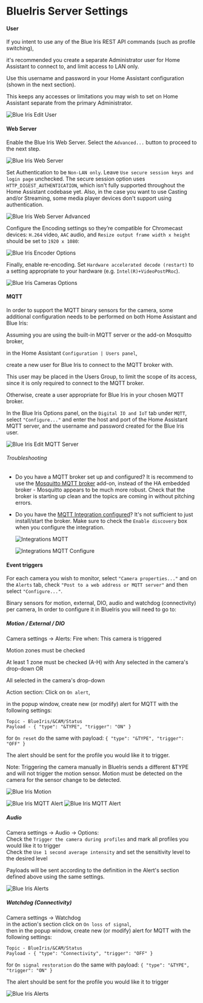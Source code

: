 # BlueIris Server Settings

#### User
If you intent to use any of the Blue Iris REST API commands (such as profile switching),

it's recommended you create a separate Administrator user for Home Assistant to connect to, and limit access to LAN only.

Use this username and password in your Home Assistant configuration (shown in the next section).

This keeps any accesses or limitations you may wish to set on Home Assistant separate from the primary Administrator.

![Blue Iris Edit User](https://github.com/elad-bar/ha-blueiris/blob/master/docs/images/bi-edit_user.png)

#### Web Server
Enable the Blue Iris Web Server. Select the  `Advanced...` button to proceed to the next step.

![Blue Iris Web Server](https://github.com/elad-bar/ha-blueiris/blob/master/docs/images/bi-web_server.png)

Set Authentication to be `Non-LAN only`. Leave `Use secure session keys and login page` unchecked. The secure session option uses `HTTP_DIGEST_AUTHENTICATION`, which isn't fully supported throughout the Home Assistant codebase yet. Also, in the case you want to use Casting and/or Streaming, some media player devices don't support using authentication.

![Blue Iris Web Server Advanced](https://github.com/elad-bar/ha-blueiris/blob/master/docs/images/bi-web_server_advanced.png)

Configure the Encoding settings so they’re compatible for Chromecast devices: `H.264` video, `AAC` audio, and `Resize output frame width x height` should be set to `1920 x 1080`:

![Blue Iris Encoder Options](https://github.com/elad-bar/ha-blueiris/blob/master/docs/images/bi-web_server_encoder.png)

Finally, enable re-encoding. Set `Hardware accelerated decode (restart)` to a setting appropriate to your hardware (e.g. `Intel(R)+VideoPostPRoc`).

![Blue Iris Cameras Options](https://github.com/elad-bar/ha-blueiris/blob/master/docs/images/bi-cameras.png)

#### MQTT

In order to support the MQTT binary sensors for the camera, some additional configuration needs to be performed on both Home Assistant and Blue Iris:

Assuming you are using the built-in MQTT server or the add-on Mosquitto broker,

in the Home Assistant `Configuration | Users panel`,

create a new user for Blue Iris to connect to the MQTT broker with.

This user may be placed in the Users Group, to limit the scope of its access, since it is only required to connect to the MQTT broker.

Otherwise, create a user appropriate for Blue Iris in your chosen MQTT broker.

In the Blue Iris Options panel, on the `Digital IO and IoT` tab under `MQTT`, select `"Configure..."` and enter the host and port of the Home Assistant MQTT server, and the username and password created for the Blue Iris user.

![Blue Iris Edit MQTT Server](https://github.com/elad-bar/ha-blueiris/blob/master/docs/images/bi-edit_mqtt_server.png)

###### Troubleshooting

* Do you have a MQTT broker set up and configured? It is recommend to use the [Mosquitto MQTT broker](https://www.home-assistant.io/addons/mosquitto/) add-on, instead of the HA embedded broker - Mosquitto appears to be much more robust. Check that the broker is starting up clean and the topics are coming in without pitching errors.
* Do you have the [MQTT Integration configured](https://www.home-assistant.io/addons/mosquitto/#home-assistant-configuration)? It's not sufficient to just install/start the broker. Make sure to check the `Enable discovery` box when you configure the integration.

  ![Integrations MQTT](https://github.com/elad-bar/ha-blueiris/blob/master/docs/images/ha-integrations_mqtt.png)

  ![Integrations MQTT Configure](https://github.com/elad-bar/ha-blueiris/blob/master/docs/images/ha-integrations_mqtt_configure.png)


#### Event triggers
For each camera you wish to monitor, select `"Camera properties..."` and on the `Alerts` tab, check `"Post to a web address or MQTT server"` and then select `"Configure..."`.

Binary sensors for motion, external, DIO, audio and watchdog (connectivity) per camera,
In order to configure it in BlueIris you will need to go to:
##### Motion / External / DIO
Camera settings -> Alerts:
Fire when: This camera is triggered

Motion zones must be checked

At least 1 zone must be checked (A-H) with Any selected in the camera's drop-down
OR

All selected in the camera's drop-down

Action section:
Click on `On alert`,

in the popup window, create new (or modify) alert for MQTT with the following settings:
```
Topic - BlueIris/&CAM/Status
Payload - { "type": "&TYPE", "trigger": "ON" }
```

for `On reset` do the same with payload:
`{ "type": "&TYPE", "trigger": "OFF" }`


The alert should be sent for the profile you would like it to trigger.

Note: Triggering the camera manually in BlueIris sends a different &TYPE and will not trigger the motion sensor. Motion must be detected on the camera for the sensor change to be detected.

![Blue Iris Motion](https://github.com/elad-bar/ha-blueiris/blob/master/docs/images/bi-motion-alerts.png)

![Blue Iris MQTT Alert](https://github.com/elad-bar/ha-blueiris/blob/master/docs/images/bi-alerts-list.png)
![Blue Iris MQTT Alert](https://github.com/elad-bar/ha-blueiris/blob/master/docs/images/bi-alerts-settings.png)

##### Audio
Camera settings -> Audio -> Options:<br/>
Check the `Trigger the camera during profiles` and mark all profiles you would like it to trigger<br/>
Check the `Use 1 second average intensity` and set the sensitivity level to the desired level<br/>

Payloads will be sent according to the definition in the Alert's section defined above using the same settings.

![Blue Iris Alerts](https://github.com/elad-bar/ha-blueiris/blob/master/docs/images/bi-audio-alerts.png)

##### Watchdog (Connectivity)
Camera settings -> Watchdog<br/>
in the action's section click on `On loss of signal`, <br/>
then in the popup window, create new (or modify) alert for MQTT with the following settings:
```
Topic - BlueIris/&CAM/Status
Payload - { "type": "Connectivity", "trigger": "OFF" }
```

for `On signal restoration` do the same with payload:
`{ "type": "&TYPE", "trigger": "ON" }`

The alert should be sent for the profile you would like it to trigger

![Blue Iris Alerts](https://github.com/elad-bar/ha-blueiris/blob/master/docs/images/bi-watchdog-alerts.png)
